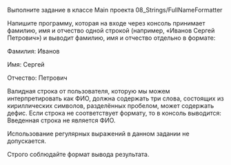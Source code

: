 Выполните задание в классе Main проекта 08_Strings/FullNameFormatter

Напишите программу, которая на входе через консоль принимает фамилию, имя и отчество одной строкой (например, «Иванов Сергей Петрович») и выводит фамилию, имя и отчество отдельно в формате:

Фамилия: Иванов

Имя: Сергей

Отчество: Петрович

Валидная строка от пользователя, которую мы можем интерпретировать как ФИО, должна содержать три слова, состоящих из кириллических символов, разделённых пробелом, может содержать дефис. Если строка не соответствует формату, то в консоль выводится: Введенная строка не является ФИО.

Использование регулярных выражений в данном задании не допускается.

Строго соблюдайте формат вывода результата.
